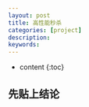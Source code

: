 ```yaml
---
layout: post
title: 高性能秒杀
categories: [project]
description: 
keywords: 
---
```


* content
{:toc}


## 先贴上结论

